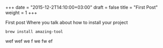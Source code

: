 +++
date = "2015-12-2T14:10:00+03:00"
draft = false
title = "First Post"
weight = 1
+++

First post
Where you talk about how to install your project

```
brew install amazing-tool
```



wef
wef
we
f
we
fw
ef